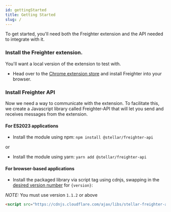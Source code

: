 ```yaml
---
id: gettingStarted
title: Getting Started
slug: /
---
```


To get started, you'll need both the Freighter extension and the API needed to integrate with it.

### Install the Freighter extension.

You'll want a local version of the extension to test with.

- Head over to the [Chrome extension store](https://chrome.google.com/webstore/category/extensions?hl=en) and install Freighter into your browser.

### Install Freighter API

Now we need a way to communicate with the extension. To facilitate this, we create a Javascript library called Freighter-API that will let you send and receives messages from the extension.

#### For ES2023 applications

- Install the module using npm: `npm install @stellar/freighter-api`

or

- Install the module using yarn: `yarn add @stellar/freighter-api`

#### For browser-based applications

- Install the packaged library via script tag using cdnjs, swapping in the [desired version number](https://www.npmjs.com/package/@stellar/freighter-api?activeTab=versions) for `{version}`:

_NOTE:_ You must use version `1.1.2` or above

```html
<script src="https://cdnjs.cloudflare.com/ajax/libs/stellar-freighter-api/{version}/index.min.js"></script>
```
